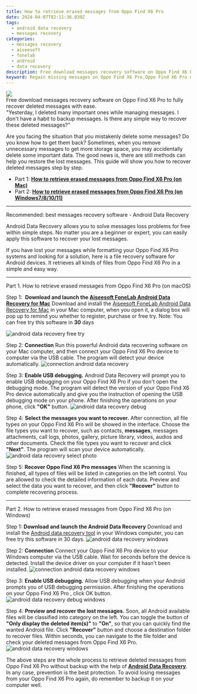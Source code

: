 ```yaml
---
title: How to retrieve erased messages from Oppo Find X6 Pro
date: 2024-04-07T02:11:36.039Z
tags: 
  - android data recovery
  - messages recovery
categories: 
  - messages recovery
  - aiseesoft
  - fonelab
  - android
  - data recovery
description: Free download messages recovery software on Oppo Find X6 Pro to fully recover deleted messages with ease.
keyword: Regain missing messages on Oppo Find X6 Pro,Oppo Find X6 Pro messages retrieval,Unerase text messages from Oppo Find X6 Pro,undelete text messages from Oppo Find X6 Pro,restore deleted messages files on Oppo Find X6 Pro,save lost text messages on Oppo Find X6 Pro,how to recover messages on Oppo Find X6 Pro,Oppo Find X6 Pro messages recovery software,how to recover messages in Oppo Find X6 Pro,recover deleted messages 2018 for Oppo Find X6 Pro,how to get back deleted messages Oppo Find X6 Pro phone,Oppo Find X6 Pro deleted messages
---
```


<img src="https://img0mobiles.techidaily.com/images/best-assets/devices/oppo/oppo-find-x6-pro/1.jpg" class="atpl-imgstyle"  />

<div class="atpl-content atpl-for-fonelab-android recover-messages">

<div class="atpl-post-description-part-1">
Free download messages recovery software on Oppo Find X6 Pro to fully recover deleted messages with ease.
</div>




<div class="atpl-post-description-part-2">
<div class="tpl-content-sub-paragraph-question">
  "Yesterday, I deleted many important ones while managing messages. I don't have a habit to backup messages. Is there any simple way to recover these deleted messages?"
</div>
<div class="tpl-content-sub-paragraph-content">
<p>
  Are you facing the situation that you mistakenly delete some messages? Do you know how to get them back? Sometimes, when you remove unnecessary messages to get more storage space, you may accidentally delete some important data. The good news is, there are still methods can help you restore the lost messages. This guide will show you how to recover deleted messages step by step.
</p>
</div>
</div>

<ul>
  <li>Part 1: <strong><a href="#p1">How to retrieve erased messages from Oppo Find X6 Pro (on Mac)</a></strong></li>
  <li>Part 2: <strong><a href="#p2">How to retrieve erased messages from Oppo Find X6 Pro (on Windows7/8/10/11)</a></strong></li>
</ul>

<hr>
<div class="atpl-post-description-part-3">
<div class="tpl-content-sub-paragraph-title">
  Recommended: best messages recovery software - Android Data Recovery
</div>
<div class="tpl-content-sub-paragraph-content">
  <p>
      Android Data Recovery allows you to solve messages loss problems for free within simple steps. No matter you are a beginner or expert, you can easily apply this software to recover your lost messages.
  </p>
  <p>
      If you have lost your messages while formatting your Oppo Find X6 Pro systems and looking for a solution, here is a file recovery software for Android devices. It retrieves all kinds of files from Oppo Find X6 Pro in a simple and easy way.
  </p>
</div>
</div>


<!-- Part 1 -->
<a id="p1" name="p1" ></a><hr>

<div>
  <span class="atpl-step-part-style">Part 1. How to retrieve erased messages from Oppo Find X6 Pro (on macOS)</span>
</div>  

<span class="atpl-stepstyle-a"><span>Step 1: </span></span> <strong>Download and launch the <a href="https://tools.techidaily.com/aiseesoft-android-data-recovery-for-mac/" >Aiseesoft FoneLab Android Data Recovery for Mac</a></strong>
Download and install the <a href="https://tools.techidaily.com/aiseesoft-android-data-recovery-for-mac/" >Aiseesoft FoneLab Android Data Recovery for Mac</a> in your Mac computer, when you open it, a dialog box will pop up to remind you whether to register, purchase or free try.
Note: You can free try this software in <strong>30</strong> days

<img src="https://tools.techidaily.com/images/apps/aiseesoft/android-data-recovery/mac-free-try.png" class="atpl-imgstyle" alt="android data recovery free try" />

<span class="atpl-stepstyle-a"><span>Step 2: </span></span> <strong>Connection</strong>
Run this powerful Android data recovering software on your Mac computer, and then connect your Oppo Find X6 Pro device to computer via the USB cable. The program will detect your device automatically.
<img src="https://tools.techidaily.com/images/apps/aiseesoft/android-data-recovery/mac-connection-interface.jpg" class="atpl-imgstyle" alt="connection android data recovery" />

<span class="atpl-stepstyle-a"><span>Step 3: </span></span> <strong>Enable USB debugging.</strong>
Android Data Recovery will prompt you to enable USB debugging on your Oppo Find X6 Pro  if you don't open the debugging mode. The program will detect the version of your Oppo Find X6 Pro device automatically and give you the instruction of opening the USB debugging mode on your phone. After finishing the operations on your phone, click <strong>"OK"</strong> button.
<img src="https://tools.techidaily.com/images/apps/aiseesoft/android-data-recovery/mac-android-usb-debug.jpg"  class="atpl-imgstyle" alt="android data recovery debug" />

<span class="atpl-stepstyle-a"><span>Step 4: </span></span> <strong>Select the messages you want to recover.</strong>
After connection, all file types on your Oppo Find X6 Pro will be showed in the interface. Choose the file types you want to recover, such as contacts, <strong>messages</strong>, messages attachments, call logs, photos, gallery, picture library, videos, audios and other documents. Check the file types you want to recover and click  <b>"Next"</b>. The program will scan your device automatically.
<img src="https://tools.techidaily.com/images/apps/aiseesoft/android-data-recovery/mac-choose-type-messages.jpg" class="atpl-imgstyle" alt="android data recovery select photo" />

<span class="atpl-stepstyle-a"><span>Step 5: </span></span> <strong>Recover Oppo Find X6 Pro messages</strong>
When the scanning is finished, all types of files will be listed in categories on the left control. You are allowed to check the detailed information of each data. Preview and select the data you want to recover, and then click <b>"Recover"</b> button to complete recovering process.

<a id="p2" name="p2"></a><hr>

<div class="atpl-step-part-style">Part 2. How to retrieve erased messages from Oppo Find X6 Pro (on Windows)</div>

<span class="atpl-stepstyle-a"><span>Step 1: </span></span> <strong>Download and launch the Android Data Recovery</strong>
Download and install the <a href="https://tools.techidaily.com/aiseesoft-android-data-recovery-for-win/" >Android data recovery tool</a> in your Windows computer, you can free try this software in 30 days.
<img src="https://tools.techidaily.com/images/apps/aiseesoft/android-data-recovery/win-start-interface.png"  class="atpl-imgstyle" alt="android data recovery windows" />

<span class="atpl-stepstyle-a"><span>Step 2: </span></span> <strong>Connection</strong>
Connect your Oppo Find X6 Pro device to your Windows computer via the USB cable. Wait for seconds before the device is detected. Install the device driver on your computer if it hasn't been installed.
<img src="https://tools.techidaily.com/images/apps/aiseesoft/android-data-recovery/win-connection-interface.png" class="atpl-imgstyle" alt="connection android data recovery windows" />

<span class="atpl-stepstyle-a"><span>Step 3: </span></span> <strong>Enable USB debugging.</strong>
Allow USB debugging when your Android prompts you of USB debugging permission. After finishing the operations on your Oppo Find X6 Pro , click OK button.
<img src="https://tools.techidaily.com/images/apps/aiseesoft/android-data-recovery/win-android-usb-debug.png" class="atpl-imgstyle" alt="android data recovery debug windows" />

<span class="atpl-stepstyle-a"><span>Step 4: </span></span> <strong>Preview and recover the lost messages.</strong>
Soon, all Android available files will be classified into category on the left. You can toggle the button of <b>"Only display the deleted item(s)"</b> to <b>"On"</b>, so that you can quickly find the wanted Android file. Click <b>"Recover"</b> button and choose a destination folder to recover files. Within seconds, you can navigate to the file folder and check your deleted messages from Oppo Find X6 Pro.
<img src="https://tools.techidaily.com/images/apps/aiseesoft/android-data-recovery/win-recover-messages.jpg" class="atpl-imgstyle" alt="android data recovery windows" />

<div class="atpl-post-description-part-4">
<div class="tpl-content-sub-paragraph-normal">
    <p>
        The above steps are the whole process to retrieve deleted messages from Oppo Find X6 Pro without backup with the help of <a href="https://tools.techidaily.com/aiseesoft-android-data-recovery/" ><strong>Android Data Recovery</strong></a>. In any case, prevention is the best protection. To avoid losing messages from your Oppo Find X6 Pro again, do remember to backup it on your computer well.
    </p>
</div>
</div>

<ins class="adsbygoogle"
     style="display:block"
     data-ad-client="ca-pub-7571918770474297"
     data-ad-slot="8358498916"
     data-ad-format="auto"
     data-full-width-responsive="true"></ins>



</div>
<ins class="adsbygoogle"
    style="display:block"
    data-ad-format="autorelaxed"
    data-ad-client="ca-pub-7571918770474297"
    data-ad-slot="1223367746"></ins>

